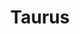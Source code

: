 ---
ee_id: '131'
site: '1'
type: '2'
url: 2011-129-taurus
title: Taurus
year: '2011'
display_year: '2011'
medium: Pencil on paper (produced with Mutoh XP-300 Series printer)
dims: 13 x 20 inches
pitch: "​Plotter-drawn 90s Ford Taurus, produced in an edition of 3. "
ps:
live_url:
related:
youtube:
related_code:
imgs: taurus-2011-129-digital-database-ih.jpg
subheading:
download:
add_credit:
add_credits:
commission:
layout: things-i-made
---